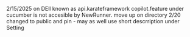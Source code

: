 2/15/2025 on DEll known as api.karateframework
copilot.feature under cucumber is not accesible by NewRunner. move up on directory
2/20 changed to public and pin - may as well use short descrription under Setting
